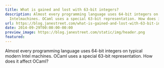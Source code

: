```yaml
---
title: What is gained and lost with 63-bit integers?
description: Almost every programming language uses 64-bit integers on typical modern
  Intelmachines. OCaml uses a special 63-bit representation. How does it affect OCaml?
url: https://blog.janestreet.com/what-is-gained-and-lost-with-63-bit-integers/
date: 2014-09-29T00:00:00-00:00
preview_image: https://blog.janestreet.com/static/img/header.png
featured:
---
```


<p>Almost every programming language uses 64-bit integers on typical modern Intel
machines. OCaml uses a special 63-bit representation. How does it affect OCaml?</p>
